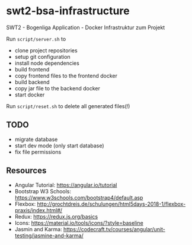 # swt2-bsa-infrastructure

SWT2 - Bogenliga Application - Docker Infrastruktur zum Projekt

Run `script/server.sh` to

- clone project repositories
- setup git configuration
- install node dependencies
- build frontend
- copy frontend files to the frontend docker
- build backend
- copy jar file to the backend docker
- start docker

Run `script/reset.sh` to delete all generated files(!)

## TODO

- migrate database
- start dev mode (only start database)
- fix file permissions

## Resources

- Angular Tutorial: https://angular.io/tutorial 
- Bootstrap W3 Schools: https://www.w3schools.com/bootstrap4/default.asp 
- Flexbox: http://grochtdreis.de/schulungen/html5days-2018-1/flexbox-praxis/index.html#/ 
- Redux: https://redux.js.org/basics 
- Icons: https://material.io/tools/icons/?style=baseline 
- Jasmin and Karma: https://codecraft.tv/courses/angular/unit-testing/jasmine-and-karma/ 

